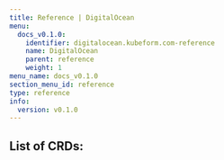 ```yaml
---
title: Reference | DigitalOcean
menu:
  docs_v0.1.0:
    identifier: digitalocean.kubeform.com-reference
    name: DigitalOcean
    parent: reference
    weight: 1
menu_name: docs_v0.1.0
section_menu_id: reference
type: reference
info:
  version: v0.1.0
---
```


## List of CRDs:

